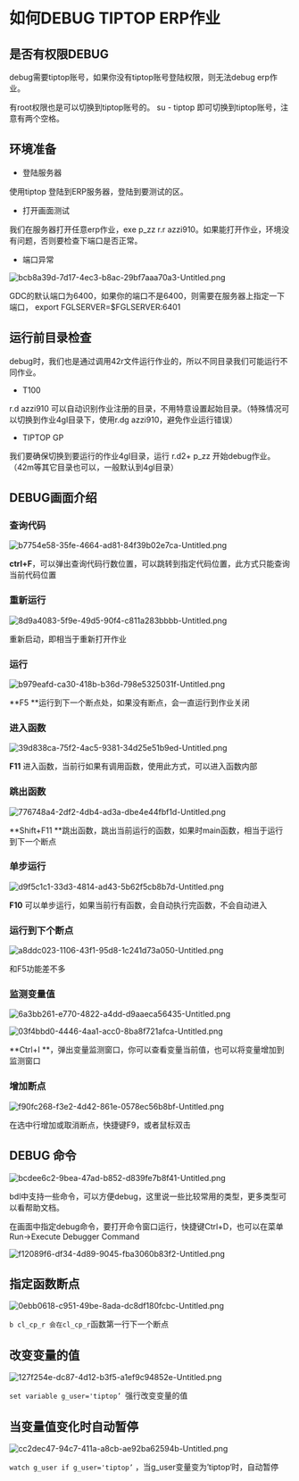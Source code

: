

# 如何DEBUG TIPTOP ERP作业

## 是否有权限DEBUG

debug需要tiptop账号，如果你没有tiptop账号登陆权限，则无法debug erp作业。

有root权限也是可以切换到tiptop账号的。 su - tiptop 即可切换到tiptop账号，注意有两个空格。

## 环境准备

- 登陆服务器

使用tiptop 登陆到ERP服务器，登陆到要测试的区。

- 打开画面测试

我们在服务器打开任意erp作业，exe p_zz r.r azzi910。如果能打开作业，环境没有问题，否则要检查下端口是否正常。

- 端口异常

![bcb8a39d-7d17-4ec3-b8ac-29bf7aaa70a3-Untitled.png](image/bcb8a39d-7d17-4ec3-b8ac-29bf7aaa70a3-Untitled.png)

GDC的默认端口为6400，如果你的端口不是6400，则需要在服务器上指定一下端口， export FGLSERVER=$FGLSERVER:6401

## 运行前目录检查

debug时，我们也是通过调用42r文件运行作业的，所以不同目录我们可能运行不同作业。

- T100

r.d azzi910 可以自动识别作业注册的目录，不用特意设置起始目录。（特殊情况可以切换到作业4gl目录下，使用r.dg azzi910，避免作业运行错误）

- TIPTOP GP 

我们要确保切换到要运行的作业4gl目录，运行 r.d2+ p_zz 开始debug作业。（42m等其它目录也可以，一般默认到4gl目录）

## DEBUG画面介绍

### 查询代码

![b7754e58-35fe-4664-ad81-84f39b02e7ca-Untitled.png](image/b7754e58-35fe-4664-ad81-84f39b02e7ca-Untitled.png)

**ctrl+F**，可以弹出查询代码行数位置，可以跳转到指定代码位置，此方式只能查询当前代码位置

### 重新运行

![8d9a4083-5f9e-49d5-90f4-c811a283bbbb-Untitled.png](image/8d9a4083-5f9e-49d5-90f4-c811a283bbbb-Untitled.png)

重新启动，即相当于重新打开作业

### 运行

![b979eafd-ca30-418b-b36d-798e5325031f-Untitled.png](image/b979eafd-ca30-418b-b36d-798e5325031f-Untitled.png)

**F5 **运行到下一个断点处，如果没有断点，会一直运行到作业关闭

### 进入函数

![39d838ca-75f2-4ac5-9381-34d25e51b9ed-Untitled.png](image/39d838ca-75f2-4ac5-9381-34d25e51b9ed-Untitled.png)

**F11** 进入函数，当前行如果有调用函数，使用此方式，可以进入函数内部

### 跳出函数

![776748a4-2df2-4db4-ad3a-dbe4e44fbf1d-Untitled.png](image/776748a4-2df2-4db4-ad3a-dbe4e44fbf1d-Untitled.png)

**Shift+F11 **跳出函数，跳出当前运行的函数，如果时main函数，相当于运行到下一个断点

### 单步运行

![d9f5c1c1-33d3-4814-ad43-5b62f5cb8b7d-Untitled.png](image/d9f5c1c1-33d3-4814-ad43-5b62f5cb8b7d-Untitled.png)

**F10** 可以单步运行，如果当前行有函数，会自动执行完函数，不会自动进入

### 运行到下个断点

![a8ddc023-1106-43f1-95d8-1c241d73a050-Untitled.png](image/a8ddc023-1106-43f1-95d8-1c241d73a050-Untitled.png)

和F5功能差不多

### 监测变量值

![6a3bb261-e770-4822-a4dd-d9aaeca56435-Untitled.png](image/6a3bb261-e770-4822-a4dd-d9aaeca56435-Untitled.png)

![03f4bbd0-4446-4aa1-acc0-8ba8f721afca-Untitled.png](image/03f4bbd0-4446-4aa1-acc0-8ba8f721afca-Untitled.png)

**Ctrl+I **，弹出变量监测窗口，你可以查看变量当前值，也可以将变量增加到监测窗口

### 增加断点

![f90fc268-f3e2-4d42-861e-0578ec56b8bf-Untitled.png](image/f90fc268-f3e2-4d42-861e-0578ec56b8bf-Untitled.png)

在选中行增加或取消断点，快捷键F9，或者鼠标双击

## DEBUG 命令

![bcdee6c2-9bea-47ad-b852-d839fe7b8f41-Untitled.png](image/bcdee6c2-9bea-47ad-b852-d839fe7b8f41-Untitled.png)

bdl中支持一些命令，可以方便debug，这里说一些比较常用的类型，更多类型可以看帮助文档。

在画面中指定debug命令，要打开命令窗口运行，快捷键Ctrl+D，也可以在菜单Run→Execute Debugger Command

![f12089f6-df34-4d89-9045-fba3060b83f2-Untitled.png](image/f12089f6-df34-4d89-9045-fba3060b83f2-Untitled.png)

## 指定函数断点

![0ebb0618-c951-49be-8ada-dc8df180fcbc-Untitled.png](image/0ebb0618-c951-49be-8ada-dc8df180fcbc-Untitled.png)

`b cl_cp_r 会在cl_cp_r`函数第一行下一个断点

## 改变变量的值

![127f254e-dc87-4d12-b3f5-a1ef9c94852e-Untitled.png](image/127f254e-dc87-4d12-b3f5-a1ef9c94852e-Untitled.png)

`set variable g_user='tiptop’ `强行改变变量的值

## 当变量值变化时自动暂停

![cc2dec47-94c7-411a-a8cb-ae92ba62594b-Untitled.png](image/cc2dec47-94c7-411a-a8cb-ae92ba62594b-Untitled.png)

`watch g_user if g_user='tiptop’` ，当g_user变量变为’tiptop‘时，自动暂停



